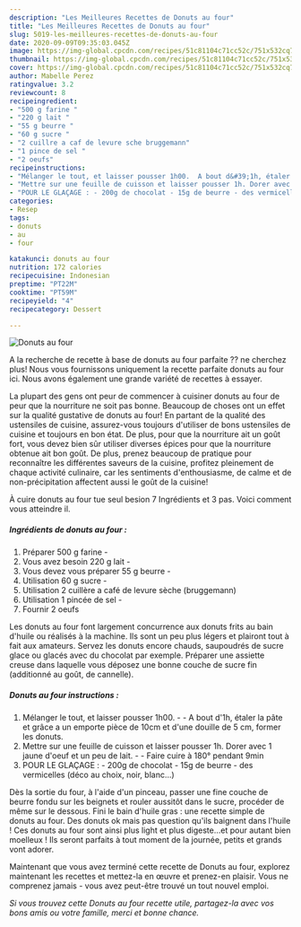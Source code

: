 ```yaml
---
description: "Les Meilleures Recettes de Donuts au four"
title: "Les Meilleures Recettes de Donuts au four"
slug: 5019-les-meilleures-recettes-de-donuts-au-four
date: 2020-09-09T09:35:03.045Z
image: https://img-global.cpcdn.com/recipes/51c81104c71cc52c/751x532cq70/donuts-au-four-photo-principale-de-la-recette.jpg
thumbnail: https://img-global.cpcdn.com/recipes/51c81104c71cc52c/751x532cq70/donuts-au-four-photo-principale-de-la-recette.jpg
cover: https://img-global.cpcdn.com/recipes/51c81104c71cc52c/751x532cq70/donuts-au-four-photo-principale-de-la-recette.jpg
author: Mabelle Perez
ratingvalue: 3.2
reviewcount: 8
recipeingredient:
- "500 g farine "
- "220 g lait "
- "55 g beurre "
- "60 g sucre "
- "2 cuillre a caf de levure sche bruggemann"
- "1 pince de sel "
- "2 oeufs"
recipeinstructions:
- "Mélanger le tout, et laisser pousser 1h00.  A bout d&#39;1h, étaler la pâte et grâce a un emporte pièce de 10cm et d&#39;une douille de 5 cm, former les donuts."
- "Mettre sur une feuille de cuisson et laisser pousser 1h. Dorer avec 1 jaune d&#39;oeuf et un peu de lait.  Faire cuire à 180° pendant 9min"
- "POUR LE GLAÇAGE : - 200g de chocolat - 15g de beurre - des vermicelles (déco au choix, noir, blanc...)"
categories:
- Resep
tags:
- donuts
- au
- four

katakunci: donuts au four 
nutrition: 172 calories
recipecuisine: Indonesian
preptime: "PT22M"
cooktime: "PT59M"
recipeyield: "4"
recipecategory: Dessert

---
```



![Donuts au four](https://img-global.cpcdn.com/recipes/51c81104c71cc52c/751x532cq70/donuts-au-four-photo-principale-de-la-recette.jpg)

A la recherche de recette à base de donuts au four parfaite ?? ne cherchez plus! Nous vous fournissons uniquement la recette parfaite donuts au four ici. Nous avons également une grande variété de recettes à essayer.

La plupart des gens ont peur de commencer à cuisiner donuts au four de peur que la nourriture ne soit pas bonne. Beaucoup de choses ont un effet sur la qualité gustative de donuts au four! En partant de la qualité des ustensiles de cuisine, assurez-vous toujours d'utiliser de bons ustensiles de cuisine et toujours en bon état. De plus, pour que la nourriture ait un goût fort, vous devez bien sûr utiliser diverses épices pour que la nourriture obtenue ait bon goût. De plus, prenez beaucoup de pratique pour reconnaître les différentes saveurs de la cuisine, profitez pleinement de chaque activité culinaire, car les sentiments d'enthousiasme, de calme et de non-précipitation affectent aussi le goût de la cuisine!

<!--inarticleads1-->

À cuire donuts au four tue seul besion 7 Ingrédients et 3 pas. Voici comment vous atteindre il.

##### Ingrédients de donuts au four :

1. Préparer 500 g farine -
1. Vous avez besoin 220 g lait -
1. Vous devez vous préparer 55 g beurre -
1. Utilisation 60 g sucre -
1. Utilisation 2 cuillère a café de levure sèche (bruggemann)
1. Utilisation 1 pincée de sel -
1. Fournir 2 oeufs


Les donuts au four font largement concurrence aux donuts frits au bain d&#39;huile ou réalisés à la machine. Ils sont un peu plus légers et plairont tout à fait aux amateurs. Servez les donuts encore chauds, saupoudrés de sucre glace ou glacés avec du chocolat par exemple. Préparer une assiette creuse dans laquelle vous déposez une bonne couche de sucre fin (additionné au goût, de cannelle). 

<!--inarticleads2-->

##### Donuts au four instructions :

1. Mélanger le tout, et laisser pousser 1h00. -  - A bout d&#39;1h, étaler la pâte et grâce a un emporte pièce de 10cm et d&#39;une douille de 5 cm, former les donuts.
1. Mettre sur une feuille de cuisson et laisser pousser 1h. Dorer avec 1 jaune d&#39;oeuf et un peu de lait. -  - Faire cuire à 180° pendant 9min
1. POUR LE GLAÇAGE : - 200g de chocolat - 15g de beurre - des vermicelles (déco au choix, noir, blanc...)


Dès la sortie du four, à l&#39;aide d&#39;un pinceau, passer une fine couche de beurre fondu sur les beignets et rouler aussitôt dans le sucre, procéder de même sur le dessous. Fini le bain d&#39;huile gras : une recette simple de donuts au four. Des donuts ok mais pas question qu&#39;ils baignent dans l&#39;huile ! Ces donuts au four sont ainsi plus light et plus digeste…et pour autant bien moelleux ! Ils seront parfaits à tout moment de la journée, petits et grands vont adorer. 

<!--inarticleads1-->

<p>
Maintenant que vous avez terminé cette recette de Donuts au four, explorez maintenant les recettes et mettez-la en œuvre et prenez-en plaisir. Vous ne comprenez jamais - vous avez peut-être trouvé un tout nouvel emploi.
</p>

<p>
<i>Si vous trouvez cette Donuts au four recette utile, partagez-la avec vos bons amis ou votre famille, merci et bonne chance.</i>
</p>
